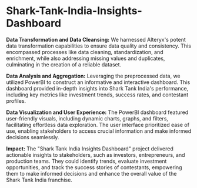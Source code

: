 # Shark-Tank-India-Insights-Dashboard

**Data Transformation and Data Cleansing:** We harnessed Alteryx's potent data transformation capabilities to ensure data quality and consistency. This encompassed processes like data cleaning, standardization, and enrichment, while also addressing missing values and duplicates, culminating in the creation of a reliable dataset.

**Data Analysis and Aggregation:** Leveraging the preprocessed data, we utilized PowerBI to construct an informative and interactive dashboard. This dashboard provided in-depth insights into Shark Tank India's performance, including key metrics like investment trends, success rates, and contestant profiles.

**Data Visualization and User Experience:** The PowerBI dashboard featured user-friendly visuals, including dynamic charts, graphs, and filters, facilitating effortless data exploration. The user interface prioritized ease of use, enabling stakeholders to access crucial information and make informed decisions seamlessly.

**Impact:** The "Shark Tank India Insights Dashboard" project delivered actionable insights to stakeholders, such as investors, entrepreneurs, and production teams. They could identify trends, evaluate investment opportunities, and track the success stories of contestants, empowering them to make informed decisions and enhance the overall value of the Shark Tank India franchise.




